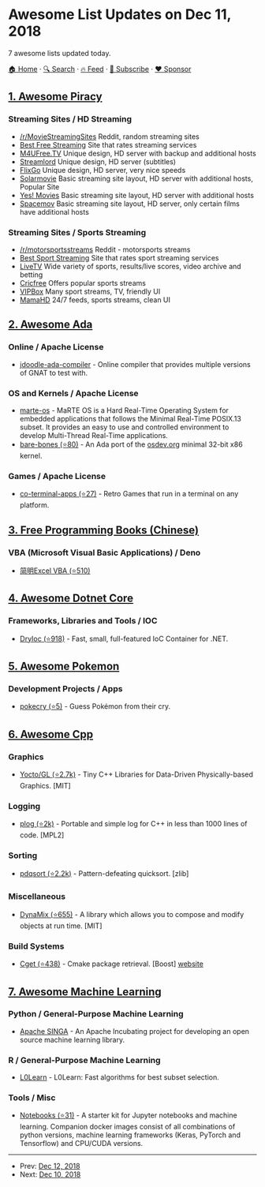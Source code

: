 # Awesome List Updates on Dec 11, 2018

7 awesome lists updated today.

[🏠 Home](/README.md) · [🔍 Search](https://www.trackawesomelist.com/search/) · [🔥 Feed](https://www.trackawesomelist.com/rss.xml) · [📮 Subscribe](https://trackawesomelist.us17.list-manage.com/subscribe?u=d2f0117aa829c83a63ec63c2f&id=36a103854c) · [❤️  Sponsor](https://github.com/sponsors/theowenyoung)



## [1. Awesome Piracy](/content/Igglybuff/awesome-piracy/README.md)

### Streaming Sites / HD Streaming

*   [/r/MovieStreamingSites](https://www.reddit.com/r/MovieStreamingSites/) Reddit, random streaming sites
*   [Best Free Streaming](https://www.bestfreestreaming.com/) Site that rates streaming services
*   [M4UFree.TV](http://m4ufree.tv/) Unique design, HD server with backup and additional hosts
*   [Streamlord](http://www.streamlord.com/) Unique design, HD server (subtitles)
*   [FlixGo](https://flixgo.net/) Unique design, HD server, very nice speeds
*   [Solarmovie](https://solarmoviez.ru/solar.html) Basic streaming site layout, HD server with additional hosts, Popular Site
*   [Yes! Movies](https://yesmovies.to) Basic streaming site layout, HD server with additional hosts
*   [Spacemov](http://spacemov.io/) Basic streaming site layout, HD server, only certain films have additional hosts

### Streaming Sites / Sports Streaming

*   [/r/motorsportsstreams](https://www.reddit.com/r/motorsportsstreams) Reddit - motorsports streams
*   [Best Sport Streaming](https://www.bestsportstreaming.com/) Site that rates sport streaming services
*   [LiveTV](https://livesx.eu/) Wide variety of sports, results/live scores, video archive and betting
*   [Cricfree](https://crickfree.org/) Offers popular sports streams
*   [VIPBox](https://www.vipbox.live/) Many sport streams, TV, friendly UI
*   [MamaHD](https://www.mamahd.org/) 24/7 feeds, sports streams, clean UI

## [2. Awesome Ada](/content/ohenley/awesome-ada/README.md)

### Online / Apache License

*   [jdoodle-ada-compiler](https://www.jdoodle.com/execute-ada-online) - Online compiler that provides multiple versions of GNAT to test with.

### OS and Kernels / Apache License

*   [marte-os](https://marte.unican.es/) - MaRTE OS is a Hard Real-Time Operating System for embedded applications that follows the Minimal Real-Time POSIX.13 subset. It provides an easy to use and controlled environment to develop Multi-Thread Real-Time applications.
*   [bare-bones (⭐80)](https://github.com/Lucretia/bare_bones) - An Ada port of the [osdev.org](https://wiki.osdev.org/Ada_Bare_bones) minimal 32-bit x86 kernel.

### Games / Apache License

*   [co-terminal-apps (⭐27)](https://github.com/fastrgv/CoTerminalApps) - Retro Games that run in a terminal on any platform.

## [3. Free Programming Books (Chinese)](/content/EbookFoundation/free-programming-books/books/free-programming-books-zh/README.md)

### VBA (Microsoft Visual Basic Applications) / Deno

*   [简明Excel VBA (⭐510)](https://github.com/Youchien/concise-excel-vba)

## [4. Awesome Dotnet Core](/content/thangchung/awesome-dotnet-core/README.md)

### Frameworks, Libraries and Tools / IOC

*   [DryIoc (⭐918)](https://github.com/dadhi/DryIoc) - Fast, small, full-featured IoC Container for .NET.

## [5. Awesome Pokemon](/content/tobiasbueschel/awesome-pokemon/README.md)

### Development Projects / Apps

*   [pokecry (⭐5)](https://github.com/fent/pokecry) - Guess Pokémon from their cry.

## [6. Awesome Cpp](/content/fffaraz/awesome-cpp/README.md)

### Graphics

*   [Yocto/GL (⭐2.7k)](https://github.com/xelatihy/yocto-gl) - Tiny C++ Libraries for Data-Driven Physically-based Graphics. \[MIT]

### Logging

*   [plog (⭐2k)](https://github.com/SergiusTheBest/plog) - Portable and simple log for C++ in less than 1000 lines of code. \[MPL2]

### Sorting

*   [pdqsort (⭐2.2k)](https://github.com/orlp/pdqsort) - Pattern-defeating quicksort. \[zlib]

### Miscellaneous

*   [DynaMix (⭐655)](https://github.com/iboB/dynamix) - A library which allows you to compose and modify objects at run time. \[MIT]

### Build Systems

*   [Cget (⭐438)](https://github.com/pfultz2/cget) - Cmake package retrieval. \[Boost] [website](http://cget.readthedocs.io)

## [7. Awesome Machine Learning](/content/josephmisiti/awesome-machine-learning/README.md)

### Python / General-Purpose Machine Learning

*   [Apache SINGA](https://singa.apache.org) - An Apache Incubating project for developing an open source machine learning library.

### R / General-Purpose Machine Learning

*   [L0Learn](https://cran.r-project.org/web/packages/L0Learn/index.html) - L0Learn: Fast algorithms for best subset selection.

### Tools / Misc

*   [Notebooks (⭐31)](https://github.com/rlan/notebooks) - A starter kit for Jupyter notebooks and machine learning. Companion docker images consist of all combinations of python versions, machine learning frameworks (Keras, PyTorch and Tensorflow) and CPU/CUDA versions.

---

- Prev: [Dec 12, 2018](/content/2018/12/12/README.md)
- Next: [Dec 10, 2018](/content/2018/12/10/README.md)